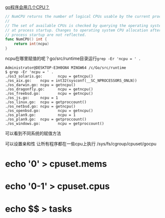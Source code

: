 [go程序会用几个CPU？](https://www.toutiao.com/i6872354717305930254)

```go
// NumCPU returns the number of logical CPUs usable by the current process.
//
// The set of available CPUs is checked by querying the operating system
// at process startup. Changes to operating system CPU allocation after
// process startup are not reflected.
func NumCPU() int {
	return int(ncpu)
}
```
ncpu在哪里赋值的呢？go/src/runtime目录运行`grep -Er 'ncpu = ' .`
```
Administrator@DESKTOP-E3H0GN4 MINGW64 /c/Go/src/runtime
$ grep -Er 'ncpu = ' .
./os3_solaris.go:       ncpu = getncpu()
./os_aix.go:    ncpu = int32(sysconf(__SC_NPROCESSORS_ONLN))
./os_darwin.go: ncpu = getncpu()
./os_dragonfly.go:      ncpu = getncpu()
./os_freebsd.go:        ncpu = getncpu()
./os_js.go:     ncpu = 1
./os_linux.go:  ncpu = getproccount()
./os_netbsd.go: ncpu = getncpu()
./os_openbsd.go:        ncpu = getncpu()
./os_plan9.go:          ncpu = 1
./os_plan9.go:  ncpu = getproccount()
./os_windows.go:        ncpu = getproccount()

```
可以看到不同系统的赋值方法

可以设置亲和性 让所有程序都在一些cpu上执行
/sys/fs/cgroup/cpuset/gocpu
# echo '0' > cpuset.mems

# echo '0-1' > cpuset.cpus

# echo $$ > tasks

